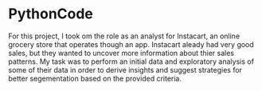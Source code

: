 # PythonCode

For this project, I took om the role as an analyst for Instacart, an online grocery store that operates though an app. Instacart aleady had very good sales, but they wanted to uncover more information about thier sales patterns. My task was to perform an initial data and exploratory analysis of some of their data in order to derive insights and suggest strategies for better segementation based on the provided criteria.
